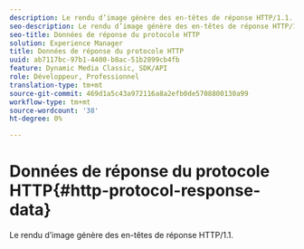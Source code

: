 ```yaml
---
description: Le rendu d’image génère des en-têtes de réponse HTTP/1.1.
seo-description: Le rendu d’image génère des en-têtes de réponse HTTP/1.1.
seo-title: Données de réponse du protocole HTTP
solution: Experience Manager
title: Données de réponse du protocole HTTP
uuid: ab7117bc-97b1-4400-b8ac-51b2899cb4fb
feature: Dynamic Media Classic, SDK/API
role: Développeur, Professionnel
translation-type: tm+mt
source-git-commit: 469d1a5c43a972116a8a2efb0de5708800130a99
workflow-type: tm+mt
source-wordcount: '38'
ht-degree: 0%

---
```



# Données de réponse du protocole HTTP{#http-protocol-response-data}

Le rendu d’image génère des en-têtes de réponse HTTP/1.1.

